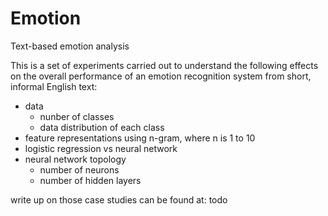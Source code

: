 # Emotion
Text-based emotion analysis

This is a set of experiments carried out to understand the following effects on the overall performance of an emotion recognition system from short, informal English text:

- data
	- nunber of classes
	- data distribution of each class
- feature representations using n-gram, where n is 1 to 10
- logistic regression vs neural network
- neural network topology
	- number of neurons
	- number of hidden layers

write up on those case studies can be found at: todo
